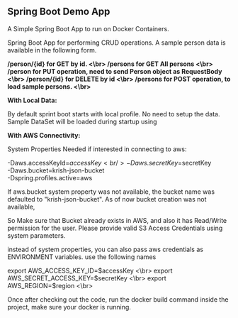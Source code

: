 <h2> Spring Boot Demo App </h2>

A Simple Spring Boot App to run on Docker Containers.

Spring Boot App for performing CRUD operations. A sample person data is available in the following form.

<b>
/person/{id}		for GET by id. <\br>
/persons			for GET All persons <\br>
/person			for PUT operation, need to send Person object as RequestBody <\br>
/person/{id}		for DELETE by id <\br>
/persons			for POST operation, to load sample persons. <\br>
</b>

<b> With Local Data: </b>

By default sprint boot starts with local profile. No need to setup the data. 
Sample DataSet will be loaded during startup using 

<b> With AWS Connectivity: </b>

System Properties Needed if interested in connecting to aws: <br/> 

 -Daws.accessKeyId=$accessKey  <br/>
 -Daws.secretKey=$secretKey  <br/>
 -Daws.bucket=krish-json-bucket <br/>
 -Dspring.profiles.active=aws <br/>
 
 If aws.bucket system property was not available, the bucket name was defaulted to "krish-json-bucket".
 As of now bucket creation was not available,
 
 So Make sure that Bucket already exists in AWS, and also it has Read/Write permission for the user.
 Please provide valid S3 Access Credentials using system parameters.
 
 instead of system properties, you can also pass aws credentials as ENVIRONMENT variables. use the following names
 
 export AWS_ACCESS_KEY_ID=$accessKey   <\br>
 export AWS_SECRET_ACCESS_KEY=$secretKey <\br>
 export AWS_REGION=$region <\br>
 
 Once after checking out the code, run the docker build command inside the project, make sure your docker is running.